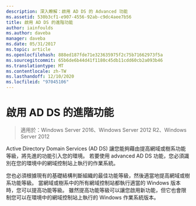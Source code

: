 ```yaml
---
description: 深入瞭解：啟用 AD DS 的 Advanced 功能
ms.assetid: 530b3cf1-e907-4556-92ab-c9dc4aee7b56
title: 啟用 AD DS 的進階功能
author: iainfoulds
ms.author: daveba
manager: daveba
ms.date: 05/31/2017
ms.topic: article
ms.openlocfilehash: 888ed187fde71e323635975f2c75b71662973f5a
ms.sourcegitcommit: 65b6de6b44d41f1180c45db11cdd60cb2a093b46
ms.translationtype: MT
ms.contentlocale: zh-TW
ms.lasthandoff: 12/10/2020
ms.locfileid: "97045106"
---
```

# <a name="enabling-advanced-features-for-ad-ds"></a>啟用 AD DS 的進階功能

>適用於：Windows Server 2016、Windows Server 2012 R2、Windows Server 2012

Active Directory Domain Services (AD DS) 讓您能夠藉由提高網域或樹系功能等級，將先進的功能引入您的環境。 若要使用 advanced AD DS 功能，您必須識別在您的環境中的網域控制站上執行的作業系統。

您也必須根據現有的基礎結構判斷組織的最佳功能等級，然後適當地提高網域或樹系功能等級。 當網域或樹系中的所有網域控制站都執行適當的 Windows 版本時，您可以提高功能等級。 雖然提高功能等級可以讓您啟用新功能，但它也會限制您可以在環境中的網域控制站上執行的 Windows 作業系統版本。




